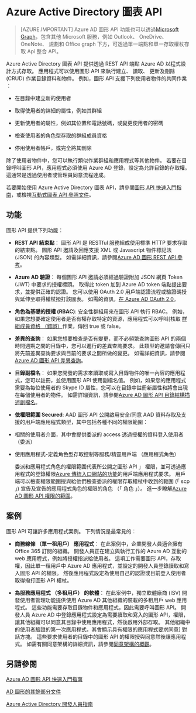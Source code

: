 <properties
   pageTitle="Azure Active Directory 圖表 API |Microsoft Azure"
   description="圖形 API 可透過 REST API 端點 Azure AD 以程式設計方式存取概觀 」 和 「 快速入門指南。"
   services="active-directory"
   documentationCenter=""
   authors="PatAltimore"
   manager="mbaldwin"
   editor="mbaldwin" />
<tags
   ms.service="active-directory"
   ms.devlang="na"
   ms.topic="article"
   ms.tgt_pltfrm="na"
   ms.workload="identity"
   ms.date="09/16/2016"
   ms.author="mbaldwin" />

# <a name="azure-active-directory-graph-api"></a>Azure Active Directory 圖表 API

> [AZURE.IMPORTANT] Azure AD 圖形 API 功能也可以透過[Microsoft Graph](https://graph.microsoft.io/)，包含其他 Microsoft 服務，例如 Outlook、 OneDrive、 OneNote、 規劃和 Office graph 下方，可透過單一端點和單一存取權杖存取 Api 整合 API。

Azure Active Directory 圖表 API 提供透過 REST API 端點 Azure AD 以程式設計方式存取。 應用程式可以使用圖形 API 來執行建立、 讀取、 更新及刪除 (CRUD) 作業目錄資料和物件。 例如，圖形 API 支援下列使用者物件的共同作業︰

- 在目錄中建立新的使用者

- 取得使用者的詳細的屬性，例如其群組

- 更新使用者的屬性，例如其位置和電話號碼，或變更使用者的密碼

- 檢查使用者的角色型存取的群組成員資格

- 停用使用者帳戶，或完全將其刪除

除了使用者物件中，您可以執行類似作業群組和應用程式等其他物件。 若要在目錄呼叫圖形 API，應用程式必須使用 Azure AD 登錄，設定為允許目錄的存取權。 這通常是透過使用者或管理員同意流程達成。

若要開始使用 Azure Active Directory 圖表 API，請參閱[圖形 API 快速入門指南](active-directory-graph-api-quickstart.md)，或檢視[互動式圖表 API 參照文件](https://msdn.microsoft.com/Library/Azure/Ad/Graph/api/api-catalog)。


## <a name="features"></a>功能

圖形 API 提供下列功能︰

- **REST API 結束點**︰ 圖形 API 是 RESTful 服務組成使用標準 HTTP 要求存取的結束點。 圖形 API 邀請及回應支援 XML 或 Javascript 物件標記法 (JSON) 的內容類型。 如需詳細資訊，請參閱[Azure AD 圖形 REST API 參考](https://msdn.microsoft.com/Library/Azure/Ad/Graph/api/api-catalog)。

- **Azure AD 驗證**︰ 每個圖形 API 邀請必須經過驗證附加 JSON 網頁 Token (JWT) 中要求的授權標頭。 取得此 token 加到 Azure AD token 端點提出要求，並提供正確的認證。 您可以使用 OAuth 2.0 用戶端認證流程或驗證碼授與延伸至取得權杖撥打該圖表。 如需的資訊，[在 Azure AD OAuth 2.0](https://msdn.microsoft.com/library/azure/dn645545.aspx)。

- **角色為基礎的授權 (RBAC)**: 安全性群組用來在圖形 API 執行 RBAC。 例如，如果您想要確定使用者是否有權存取特定的資源，應用程式可以呼叫[核取 [群組成員資格 （錯誤）](https://msdn.microsoft.com/Library/Azure/Ad/Graph/api/groups-operations#FunctionsandactionsongroupsCheckmembershipinaspecificgrouptransitive)作業，傳回 true 或 false。

- **差異的查詢**︰ 如果您想要檢查是否有變更，而不必頻繁查詢圖形 API 的兩個時間週期之間的目錄中，您可以進行的差異查詢要求。 此類型的邀請會傳回只將先前差異查詢要求與目前的要求之間所做的變更。 如需詳細資訊，請參閱[Azure AD 圖形 API 差異查詢](https://msdn.microsoft.com/Library/Azure/Ad/Graph/howto/azure-ad-graph-api-differential-query)。

- **目錄副檔名**︰ 如果您開發的需求來讀取或寫入目錄物件的唯一內容的應用程式，您可以註冊，並使用圖形 API 使用副檔名值。 例如，如果您的應用程式需要為每位使用者的 Skype ID 屬性，您可以在目錄中註冊新屬性和將會出現在每個使用者的物件。 如需詳細資訊，請參閱[Azure AD 圖形 API 目錄結構描述副檔名](https://msdn.microsoft.com/Library/Azure/Ad/Graph/howto/azure-ad-graph-api-directory-schema-extensions)。

- **依權限範圍 Secured**: AAD 圖形 API 公開啟用安全/同意 AAD 資料存取及支援的用戶端應用程式類型，其中包括各種不同的權限範圍︰
 - 相關的使用者介面，其中會提供委派的 access 透過授權的資料登入使用者 （委派）
  - 使用應用程式-定義角色型存取控制等服務/精靈用戶端 （應用程式角色）

    委派和應用程式角色的權限範圍代表所公開之圖形 API 」 權限，並可透過應用程式的登錄權限[Azure 傳統入口網站的功能](https://manage.windowsazure.com)的用戶端應用程式要求。 用戶端可以檢查權限範圍授與給他們檢查委派的權限存取權杖中收到的範圍 (「 scp 」) 宣告及宣告的應用程式角色的權限的角色 （「 角色 」）。 進一步瞭解[Azure AD 圖形 API 權限的範圍](https://msdn.microsoft.com/Library/Azure/Ad/Graph/howto/azure-ad-graph-api-permission-scopes)。


## <a name="scenarios"></a>案例

圖形 API 可讓許多應用程式案例。 下列情況是最常見的︰

- **商務線條 （單一租用戶） 應用程式**︰ 在此案例中，企業開發人員適合擁有 Office 365 訂閱的組織。 開發人員正在建立與執行工作的 Azure AD 互動的 web 應用程式，例如將授權指派給使用者。 這項工作需要圖形 API，存取權，因此單一租用戶中 Azure AD 應用程式，並設定的開發人員登錄讀取和寫入圖形 API 的權限。 然後應用程式設定為使用自己的認證或目前登入使用者取得撥打圖形 API 權杖。

- **為服務應用程式 （多租用戶） 的軟體**︰ 在此案例中，獨立軟體廠商 (ISV) 開發使用者管理功能提供使用 Azure AD 其他組織的裝載的多租用戶 web 應用程式。 這些功能需要存取目錄物件和應用程式，因此需要呼叫圖形 API。 開發人員 Azure AD 中登錄應用程式設定為需要讀取和寫入的圖形 API，權限，讓其他組織可以同意其目錄中使用應用程式，然後啟用外部存取。 其他組織中的使用者驗證的第一次應用程式，其會顯示具有權限的應用程式要求同意] 對話方塊。  這些要求使用者的目錄中的圖形 API 的權限授與同意然後讓應用程式。 如需有關同意架構的詳細資訊，請參閱[同意架構的概觀](active-directory-integrating-applications.md)。

## <a name="see-also"></a>另請參閱

[Azure AD 圖形 API 快速入門指南](active-directory-graph-api-quickstart.md)

[AD 圖形的其餘部分文件](https://msdn.microsoft.com/Library/Azure/Ad/Graph/api/api-catalog)

[Azure Active Directory 開發人員指南](active-directory-developers-guide.md)
